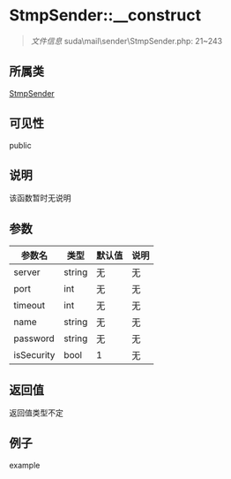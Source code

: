 # StmpSender::__construct



> *文件信息* suda\mail\sender\StmpSender.php: 21~243

## 所属类 

[StmpSender](../StmpSender.md)

## 可见性

 public 

## 说明

该函数暂时无说明


## 参数


| 参数名 | 类型 | 默认值 | 说明 |
|--------|-----|-------|-------|
| server |  string | 无 | 无 |
| port |  int | 无 | 无 |
| timeout |  int | 无 | 无 |
| name |  string | 无 | 无 |
| password |  string | 无 | 无 |
| isSecurity |  bool | 1 | 无 |



## 返回值

返回值类型不定


## 例子

example